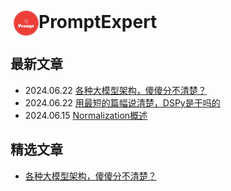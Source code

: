# <img src="images/logo.jpg" alt="Logo" style="width: 40px; height: auto; vertical-align: middle; margin-left: 5px;">PromptExpert

## 最新文章

- 2024.06.22 [各种大模型架构，傻傻分不清楚？](llm_architecture.md)
- 2024.06.22 [用最短的篇幅说清楚，DSPy是干吗的](dspy_intro.md)
- 2024.06.15 [Normalization概述](norm.md)

## 精选文章
- [各种大模型架构，傻傻分不清楚？](llm_architecture.md)